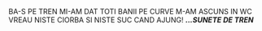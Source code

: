 BA-S PE TREN MI-AM DAT TOTI BANII PE CURVE M-AM ASCUNS IN WC VREAU NISTE CIORBA SI NISTE SUC CAND AJUNG! ***...SUNETE DE TREN***
